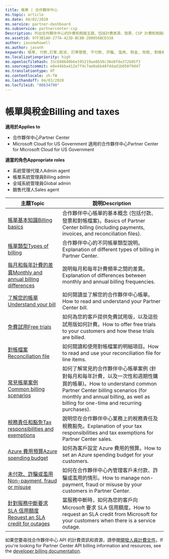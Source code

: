 ```yaml
---
title: 帳單 | 合作夥伴中心
ms.topic: article
ms.date: 04/02/2020
ms.service: partner-dashboard
ms.subservice: partnercenter-csp
Description: 列出合作夥伴中心的計費和稅賦主題，包括計費資源、發票、CSP 計費和稅賦的相關資訊。
ms.assetid: 97F3B1A0-277A-423D-BC8B-2D0056BCD33A
author: jasonwhowell
ms.author: jasonh
keywords: 帳單, 付款,訂單,取消, 訂單管理, 不付款, 詐騙, 濫用, 稅金, 免稅, 對帳檔案, 對帳檔案
ms.localizationpriority: high
ms.openlocfilehash: 33c698648b6e195219ae8b58c36e8fda372685f3
ms.sourcegitcommit: e8e44bba412e7f4c7ae0abb48fddad1b050f9d47
ms.translationtype: HT
ms.contentlocale: zh-TW
ms.lasthandoff: 04/03/2020
ms.locfileid: "80634798"
---
```

# <a name="billing-and-taxes"></a><span data-ttu-id="0116f-104">帳單與稅金</span><span class="sxs-lookup"><span data-stu-id="0116f-104">Billing and taxes</span></span>

<span data-ttu-id="0116f-105">**適用於**</span><span class="sxs-lookup"><span data-stu-id="0116f-105">**Applies to**</span></span>

- <span data-ttu-id="0116f-106">合作夥伴中心</span><span class="sxs-lookup"><span data-stu-id="0116f-106">Partner Center</span></span>
- <span data-ttu-id="0116f-107">Microsoft Cloud for US Government 適用的合作夥伴中心</span><span class="sxs-lookup"><span data-stu-id="0116f-107">Partner Center for Microsoft Cloud for US Government</span></span>

<span data-ttu-id="0116f-108">**適當的角色**</span><span class="sxs-lookup"><span data-stu-id="0116f-108">**Appropriate roles**</span></span>

- <span data-ttu-id="0116f-109">系統管理代理人</span><span class="sxs-lookup"><span data-stu-id="0116f-109">Admin agent</span></span>
- <span data-ttu-id="0116f-110">帳單系統管理員</span><span class="sxs-lookup"><span data-stu-id="0116f-110">Billing admin</span></span>
- <span data-ttu-id="0116f-111">全域系統管理員</span><span class="sxs-lookup"><span data-stu-id="0116f-111">Global admin</span></span>
- <span data-ttu-id="0116f-112">銷售代理人</span><span class="sxs-lookup"><span data-stu-id="0116f-112">Sales agent</span></span>

| <span data-ttu-id="0116f-113">主題</span><span class="sxs-lookup"><span data-stu-id="0116f-113">Topic</span></span> | <span data-ttu-id="0116f-114">說明</span><span class="sxs-lookup"><span data-stu-id="0116f-114">Description</span></span> |
| ----- | ----------- |
| [<span data-ttu-id="0116f-115">帳單基本知識</span><span class="sxs-lookup"><span data-stu-id="0116f-115">Billing basics</span></span>](billing-basics.md) | <span data-ttu-id="0116f-116">合作夥伴中心帳單的基本概念 (包括付款、發票和對帳檔案)。</span><span class="sxs-lookup"><span data-stu-id="0116f-116">Basics of Partner Center billing (including payments, invoices, and reconciliation files).</span></span> |
| [<span data-ttu-id="0116f-117">帳單類型</span><span class="sxs-lookup"><span data-stu-id="0116f-117">Types of billing</span></span>](billing-different-types.md) | <span data-ttu-id="0116f-118">合作夥伴中心的不同帳單類型說明。</span><span class="sxs-lookup"><span data-stu-id="0116f-118">Explanation of different types of billing in Partner Center.</span></span> |
| [<span data-ttu-id="0116f-119">每月和每年計費的差異</span><span class="sxs-lookup"><span data-stu-id="0116f-119">Monthly and annual billing differences</span></span>](billing-annual-monthly.md) | <span data-ttu-id="0116f-120">說明每月和每年計費頻率之間的差異。</span><span class="sxs-lookup"><span data-stu-id="0116f-120">Explanation of differences between monthly and annual billing frequencies.</span></span> |
| [<span data-ttu-id="0116f-121">了解您的帳單</span><span class="sxs-lookup"><span data-stu-id="0116f-121">Understand your bill</span></span>](read-your-bill.md) | <span data-ttu-id="0116f-122">如何閱讀並了解您的合作夥伴中心帳單。</span><span class="sxs-lookup"><span data-stu-id="0116f-122">How to read and understand your Partner Center bill.</span></span> |
| [<span data-ttu-id="0116f-123">免費試用</span><span class="sxs-lookup"><span data-stu-id="0116f-123">Free trials</span></span>](offer-your-customers-trials-of-microsoft-products.md) | <span data-ttu-id="0116f-124">如何為您的客戶提供免費試用版，以及這些試用版如何計費。</span><span class="sxs-lookup"><span data-stu-id="0116f-124">How to offer free trials to your customers and how these trials are billed.</span></span> |
| [<span data-ttu-id="0116f-125">對帳檔案</span><span class="sxs-lookup"><span data-stu-id="0116f-125">Reconciliation file</span></span>](use-the-reconciliation-files.md) | <span data-ttu-id="0116f-126">如何閱讀和使用對帳檔案的明細項目。</span><span class="sxs-lookup"><span data-stu-id="0116f-126">How to read and use your reconciliation file for line items.</span></span> |
| [<span data-ttu-id="0116f-127">常見帳單案例</span><span class="sxs-lookup"><span data-stu-id="0116f-127">Common billing scenarios</span></span>](common-billing-scenarios.md) | <span data-ttu-id="0116f-128">如何了解常見的合作夥伴中心帳單案例 (針對每月和每年計費，以及一次性和週期性購買的帳單)。</span><span class="sxs-lookup"><span data-stu-id="0116f-128">How to understand common Partner Center billing scenarios (for monthly and annual billing, as well as billing for one-time and recurring purchases).</span></span> |
| [<span data-ttu-id="0116f-129">稅務責任和豁免</span><span class="sxs-lookup"><span data-stu-id="0116f-129">Tax responsibilities and exemptions</span></span>](tax-and-tax-exemptions.md) | <span data-ttu-id="0116f-130">說明您在合作夥伴中心業務上的稅務責任及稅務豁免。</span><span class="sxs-lookup"><span data-stu-id="0116f-130">Explanation of your tax responsibilities and tax exemptions for Partner Center sales.</span></span> |
| [<span data-ttu-id="0116f-131">Azure 費用預算</span><span class="sxs-lookup"><span data-stu-id="0116f-131">Azure spending budget</span></span>](set-an-azure-spending-budget-for-your-customers.md) | <span data-ttu-id="0116f-132">如何為客戶設定 Azure 費用的預算。</span><span class="sxs-lookup"><span data-stu-id="0116f-132">How to set an Azure spending budget for your customers.</span></span> |
| [<span data-ttu-id="0116f-133">未付款、詐騙或濫用</span><span class="sxs-lookup"><span data-stu-id="0116f-133">Non-payment, fraud or misuse</span></span>](non-payment--fraud--or-misuse.md) | <span data-ttu-id="0116f-134">如何在合作夥伴中心內管理客戶未付款、詐騙或濫用的情形。</span><span class="sxs-lookup"><span data-stu-id="0116f-134">How to manage non-payment, fraud or misuse by your customers in Partner Center.</span></span> |
| [<span data-ttu-id="0116f-135">針對服務中斷要求 SLA 信用額度</span><span class="sxs-lookup"><span data-stu-id="0116f-135">Request an SLA credit for outages</span></span>](request-credit.md) | <span data-ttu-id="0116f-136">當服務中斷時，如何為您的客戶向 Microsoft 要求 SLA 信用額度。</span><span class="sxs-lookup"><span data-stu-id="0116f-136">How to request an SLA credit from Microsoft for your customers when there is a service outage.</span></span> |

<span data-ttu-id="0116f-137">如果您要尋找合作夥伴中心 API 的計費資訊和資源，請參閱[開發人員計費文件](https://docs.microsoft.com/partner-center/develop/manage-billing)。</span><span class="sxs-lookup"><span data-stu-id="0116f-137">If you're looking for Partner Center API billing information and resources, see the [developer billing documentation](https://docs.microsoft.com/partner-center/develop/manage-billing).</span></span>
